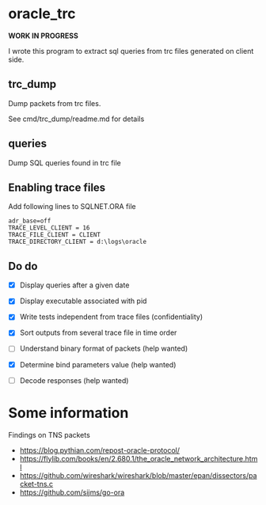 # oracle_trc

**WORK IN PROGRESS**

I wrote this program to extract sql queries from trc files generated on client side.

## trc_dump
Dump packets from trc files.

See cmd/trc_dump/readme.md for details

## queries
Dump SQL queries found in trc file

## Enabling trace files
Add following lines to SQLNET.ORA file

```
adr_base=off
TRACE_LEVEL_CLIENT = 16
TRACE_FILE_CLIENT = CLIENT
TRACE_DIRECTORY_CLIENT = d:\logs\oracle
```

## Do do

- [X] Display queries after a given date
- [X] Display executable associated with pid
- [X] Write tests independent from trace files (confidentiality) 
- [X] Sort outputs from several trace file in time order
- [ ] Understand binary format of packets (help wanted)
- [X] Determine bind parameters value (help wanted)
- [ ] Decode responses (help wanted)



# Some information

Findings on TNS packets
- https://blog.pythian.com/repost-oracle-protocol/
- https://flylib.com/books/en/2.680.1/the_oracle_network_architecture.html
- https://github.com/wireshark/wireshark/blob/master/epan/dissectors/packet-tns.c
- https://github.com/sijms/go-ora
